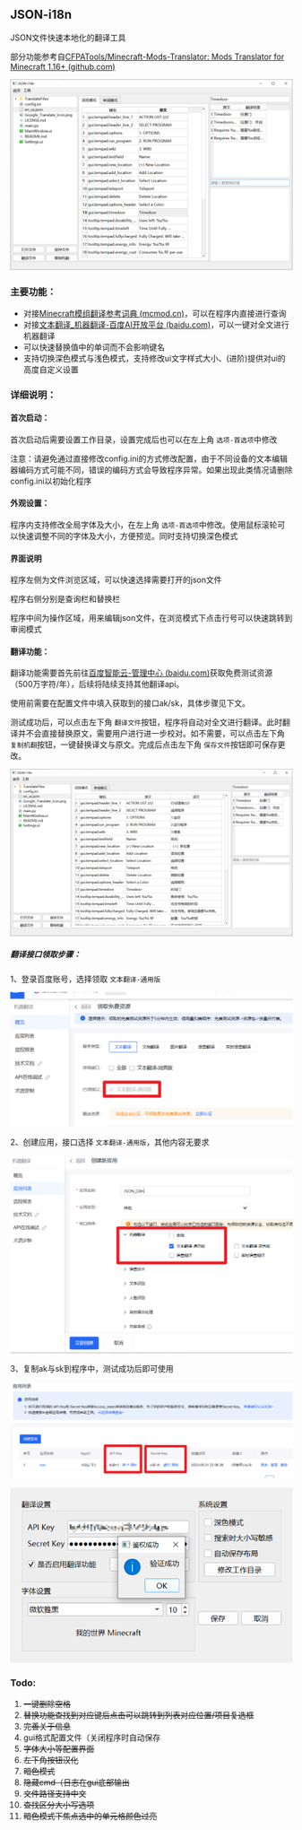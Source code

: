 ## JSON-i18n

JSON文件快速本地化的翻译工具

部分功能参考自[CFPATools/Minecraft-Mods-Translator: Mods Translator for Minecraft 1.16+ (github.com)](https://github.com/CFPATools/Minecraft-Mods-Translator)

![image-20230608112735258](assets/image-20230608112735258.png)

### 主要功能：

- 对接[Minecraft模组翻译参考词典 (mcmod.cn)](https://dict.mcmod.cn/)，可以在程序内直接进行查询
- 对接[文本翻译_机器翻译-百度AI开放平台 (baidu.com)](https://ai.baidu.com/tech/mt/text_trans)，可以一键对全文进行机器翻译
- 可以快速替换值中的单词而不会影响键名
- 支持切换深色模式与浅色模式，支持修改ui文字样式大小、(进阶)提供对ui的高度自定义设置

### 详细说明：

#### 首次启动：

首次启动后需要设置工作目录，设置完成后也可以在左上角 `选项-首选项`中修改

注意：请避免通过直接修改config.ini的方式修改配置，由于不同设备的文本编辑器编码方式可能不同，错误的编码方式会导致程序异常。如果出现此类情况请删除config.ini以初始化程序

#### 外观设置：

程序内支持修改全局字体及大小，在左上角 `选项-首选项`中修改。使用鼠标滚轮可以快速调整不同的字体及大小，方便预览。同时支持切换深色模式

#### 界面说明

程序左侧为文件浏览区域，可以快速选择需要打开的json文件

程序右侧分别是查询栏和替换栏

程序中间为操作区域，用来编辑json文件，在浏览模式下点击行号可以快速跳转到审阅模式

#### 翻译功能：

翻译功能需要首先前往[百度智能云-管理中心 (baidu.com)](https://console.bce.baidu.com/ai/?_=1652768945367&fromai=1#/ai/machinetranslation/overview/resource/getFree)获取免费测试资源（500万字符/年），后续将陆续支持其他翻译api。

使用前需要在配置文件中填入获取到的接口ak/sk，具体步骤见下文。

测试成功后，可以点击左下角 `翻译文件`按钮，程序将自动对全文进行翻译。此时翻译并不会直接替换原文，需要用户进行进一步校对。如不需要，可以点击左下角 `复制机翻`按钮，一键替换译文与原文。完成后点击左下角 `保存文件`按钮即可保存更改。

![image-20230608115821872](assets/image-20230608115821872.png)

##### 翻译接口领取步骤：

1、登录百度账号，选择领取 `文本翻译-通用版`

![image-20230608115139348](assets/image-20230608115139348.png)

2、创建应用，接口选择 `文本翻译-通用版`，其他内容无要求

![image-20230608115356481](assets/image-20230608115356481.png)

3、复制ak与sk到程序中，测试成功后即可使用

![image-20230608115533624](assets/image-20230608115533624.png)

![image-20230608115621227](assets/image-20230608115621227.png)

### Todo:

1. ~~一键删除空格~~
2. ~~替换功能查找到对应键后点击可以跳转到列表对应位置/项目复选框~~
3. ~~完善关于信息~~
4. gui格式配置文件（关闭程序时自动保存
5. ~~字体大小等配置界面~~
6. ~~左下角按钮汉化~~
7. ~~暗色模式~~
8. ~~隐藏cmd（日志在gui底部输出~~
9. ~~文件路径支持中文~~
10. ~~查找区分大小写选项~~
11. ~~暗色模式下焦点选中的单元格颜色过亮~~
